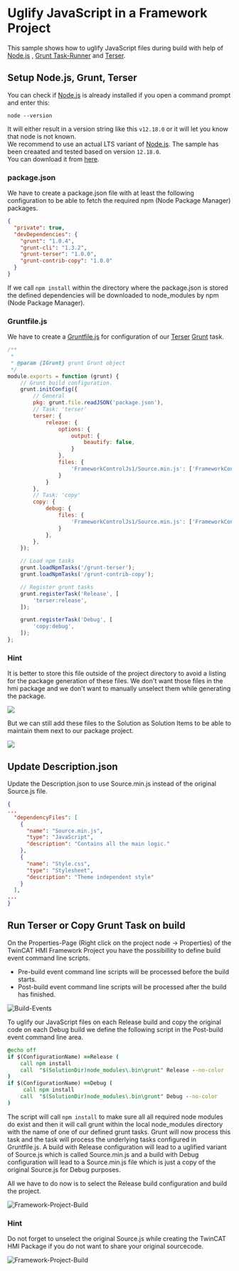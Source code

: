 # Uglify JavaScript in a Framework Project

This sample shows how to uglify JavaScript files during build with help of [Node.js](https://nodejs.org/en/) , [Grunt Task-Runner](https://www.npmjs.com/package/grunt) and [Terser](https://www.npmjs.com/package/terser).

## Setup Node.js, Grunt, Terser

You can check if [Node.js](https://nodejs.org/en/) is already installed if you open a command prompt and enter this:<br />
````
node --version
````
It will either result in a version string like this `v12.18.0` or it will let you know that node is not known.<br />
We recommend to use an actual LTS variant of [Node.js](https://nodejs.org/en/). The sample has been creaated and tested based on version `12.18.0`.<br />
You can download it from [here](https://nodejs.org/en/).

### package.json

We have to create a package.json file with at least the following configuration to be able to fetch the required npm (Node Package Manager) packages.

````json
{
  "private": true,
  "devDependencies": {
    "grunt": "1.0.4",
    "grunt-cli": "1.3.2",
    "grunt-terser": "1.0.0",
    "grunt-contrib-copy": "1.0.0"
  }
}

````

If we call `npm install` within the directory where the package.json is stored the defined dependencies will be downloaded to node_modules by npm (Node Package Manager).

### Gruntfile.js

We have to create a [Gruntfile.js](https://gruntjs.com/getting-started#the-gruntfile) for configuration of our [Terser](https://www.npmjs.com/package/terser) [Grunt](https://www.npmjs.com/package/grunt) task.


````js
/**
 * 
 * @param {IGrunt} grunt Grunt object 
 */
module.exports = function (grunt) {
    // Grunt build configuration.
    grunt.initConfig({
        // General
        pkg: grunt.file.readJSON('package.json'),
        // Task: 'terser'
        terser: {
            release: {
                options: {
                    output: {
                        beautify: false,
                    }
                },
                files: {
                    'FrameworkControlJs1/Source.min.js': ['FrameworkControlJs1/Source.js'],
                }
            }
        },
        // Task: 'copy'
        copy: {
            debug: {
                files: {
                    'FrameworkControlJs1/Source.min.js': ['FrameworkControlJs1/Source.js'],
                }
            },
        },
    });

    // Load npm tasks 
    grunt.loadNpmTasks('/grunt-terser');
    grunt.loadNpmTasks('/grunt-contrib-copy');

    // Register grunt tasks
    grunt.registerTask('Release', [
        'terser:release',
    ]);

    grunt.registerTask('Debug', [
        'copy:debug',
    ]);
};
````

### Hint

It is better to store this file outside of the project directory to avoid a listing for the package generation of these files. We don't want those files in the hmi package and we don't want to manually unselect them while generating the package.

![](README/Solution-Directory-1.png)

But we can still add these files to the Solution as Solution Items to be able to maintain them next to our package project.

![](README/Solution-Explorer-1.png)

## Update Description.json

Update the Description.json to use Source.min.js instead of the original Source.js file.

````json
{
...
  "dependencyFiles": [
    {
      "name": "Source.min.js",
      "type": "JavaScript",
      "description": "Contains all the main logic."
    },
    {
      "name": "Style.css",
      "type": "Stylesheet",
      "description": "Theme independent style"
    }
  ],
...
}
````

## Run Terser or Copy Grunt Task on build

On the Properties-Page (Right click on the project node -> Properties) of the TwinCAT HMI Framework Project you have the possibillity to define build event command line scripts.<br />
* Pre-build event command line scripts will be processed before the build starts.
* Post-build event command line scripts will be processed after the build has finished.

![Build-Events](README/Build-Events-1.png)

To uglify our JavaScript files on each Release build and copy the original code on each Debug build we define the following script in the Post-build event command line area.<br />

````bat
@echo off
if $(ConfigurationName) ==Release (
    call npm install
    call  "$(SolutionDir)node_modules\.bin\grunt" Release --no-color
)
if $(ConfigurationName) ==Debug (
     call npm install
    call  "$(SolutionDir)node_modules\.bin\grunt" Debug --no-color
)
````

The script will call `npm install` to make sure all all required node modules do exist and then it will call grunt within the local node_modules directory with the name of one of our defined grunt tasks. Grunt will now process this task and the task will process the underlying tasks configured in Gruntfile.js. A build with Release configuration will lead to a uglified variant of Source.js which is called Source.min.js and a build with Debug configuration will lead to a Source.min.js file which is just a copy of the original Source.js for Debug purposes.

All we have to do now is to select the Release build configuration and build the project.

![Framework-Project-Build](README/Build-Output-1.png)

### Hint

Do not forget to unselect the original Source.js while creating the TwinCAT HMI Package if you do not want to share your original sourcecode.

![Framework-Project-Build](README/Create-Package-1.png)